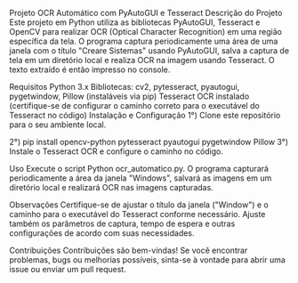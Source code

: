 
Projeto OCR Automático com PyAutoGUI e Tesseract
Descrição do Projeto
Este projeto em Python utiliza as bibliotecas PyAutoGUI, Tesseract e OpenCV para realizar OCR (Optical Character Recognition) em uma região específica da tela. O programa captura periodicamente uma área de uma janela com o título "Creare Sistemas" usando PyAutoGUI, salva a captura de tela em um diretório local e realiza OCR na imagem usando Tesseract. O texto extraído é então impresso no console.

Requisitos
Python 3.x
Bibliotecas: cv2, pytesseract, pyautogui, pygetwindow, Pillow (instaláveis via pip)
Tesseract OCR instalado (certifique-se de configurar o caminho correto para o executável do Tesseract no código)
Instalação e Configuração
1°) Clone este repositório para o seu ambiente local.

2°) pip install opencv-python pytesseract pyautogui pygetwindow Pillow
3°) Instale o Tesseract OCR e configure o caminho no código.

Uso
Execute o script Python ocr_automatico.py. O programa capturará periodicamente a área da janela "Windows", salvará as imagens em um diretório local e realizará OCR nas imagens capturadas.

Observações
Certifique-se de ajustar o título da janela ("Window") e o caminho para o executável do Tesseract conforme necessário. Ajuste também os parâmetros de captura, tempo de espera e outras configurações de acordo com suas necessidades.

Contribuições
Contribuições são bem-vindas! Se você encontrar problemas, bugs ou melhorias possíveis, sinta-se à vontade para abrir uma issue ou enviar um pull request.

